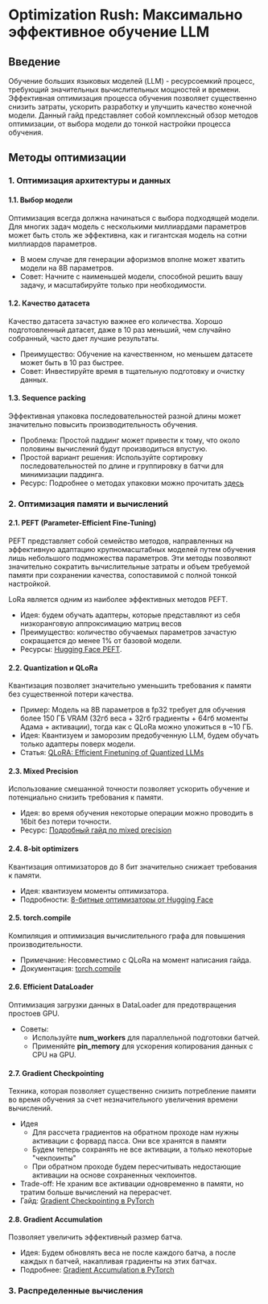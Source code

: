# Optimization Rush: Максимально эффективное обучение LLM
## Введение
Обучение больших языковых моделей (LLM) - ресурсоемкий процесс, требующий значительных вычислительных мощностей и времени. Эффективная оптимизация процесса обучения позволяет существенно снизить затраты, ускорить разработку и улучшить качество конечной модели. Данный гайд представляет собой комплексный обзор методов оптимизации, от выбора модели до тонкой настройки процесса обучения.
 
## Методы оптимизации
### 1. Оптимизация архитектуры и данных
#### 1.1. Выбор модели
Оптимизация всегда должна начинаться с выбора подходящей модели. Для многих задач модель с несколькими миллиардами параметров может быть столь же эффективна, как и гигантская модель на сотни миллиардов параметров.
- В моем случае для генерации афоризмов вполне может хватить модели на 8B параметров.
- Совет: Начните с наименьшей модели, способной решить вашу задачу, и масштабируйте только при необходимости.
#### 1.2. Качество датасета
Качество датасета зачастую важнее его количества. Хорошо подготовленный датасет, даже в 10 раз меньший, чем случайно собранный, часто дает лучшие результаты.
- Преимущество: Обучение на качественном, но меньшем датасете может быть в 10 раз быстрее.
- Совет: Инвестируйте время в тщательную подготовку и очистку данных.
#### 1.3. Sequence packing
Эффективная упаковка последовательностей разной длины может значительно повысить производительность обучения.
- Проблема: Простой паддинг может привести к тому, что около половины вычислений будут производиться впустую.
- Простой вариант решения: Используйте сортировку последовательностей по длине и группировку в батчи для минимизации паддинга.
- Ресурс: Подробнее о методах упаковки можно прочитать [здесь](https://lweitkamp.github.io/posts/packing/#fn2)
### 2. Оптимизация памяти и вычислений
#### 2.1. PEFT (Parameter-Efficient Fine-Tuning)
PEFT представляет собой семейство методов, направленных на эффективную адаптацию крупномасштабных моделей путем обучения лишь небольшого подмножества параметров. Эти методы позволяют значительно сократить вычислительные затраты и объем требуемой памяти при сохранении качества, сопоставимой с полной тонкой настройкой.

LoRa является одним из наиболее эффективных методов PEFT.
- Идея: будем обучать адаптеры, которые представляют из себя низкоранговую аппроксимацию матриц весов
- Преимущество: количество обучаемых параметров зачастую сокращается до менее 1% от базовой модели.
- Ресурсы: [Hugging Face PEFT](https://huggingface.co/docs/peft/index).
#### 2.2. Quantization и QLoRa
Квантизация позволяет значительно уменьшить требования к памяти без существенной потери качества.
- Пример: Модель на 8B параметров в fp32 требует для обучения более 150 ГБ VRAM (32гб веса + 32гб градиенты + 64гб моменты Адама + активации), тогда как с QLoRa можно уложиться в ~10 ГБ.
- Идея: Квантизуем и заморозим предобученную LLM, будем обучать только адаптеры поверх модели.
- Статья: [QLoRA: Efficient Finetuning of Quantized LLMs](https://arxiv.org/abs/2305.14314)
#### 2.3. Mixed Precision
Использование смешанной точности позволяет ускорить обучение и потенциально снизить требования к памяти.
- Идея: во время обучения некоторые операции можно проводить в 16bit без потери точности. 
- Ресурс: [Подробный гайд по mixed precision](https://residentmario.github.io/pytorch-training-performance-guide/mixed-precision.html)
#### 2.4. 8-bit optimizers
Квантизация оптимизаторов до 8 бит значительно снижает требования к памяти.
- Идея: квантизуем моменты оптимизатора. 
- Подробности: [8-битные оптимизаторы от Hugging Face](https://huggingface.co/docs/bitsandbytes/explanations/optimizers)
#### 2.5. torch.compile
Компиляция и оптимизация вычислительного графа для повышения производительности.
- Примечание: Несовместимо с QLoRa на момент написания гайда.
- Документация: [torch.compile](https://pytorch.org/docs/stable/generated/torch.compile.html)
#### 2.6. Efficient DataLoader
Оптимизация загрузки данных в DataLoader для предотвращения простоев GPU.
- Советы:
    - Используйте **num_workers** для параллельной подготовки батчей.
    - Применяйте **pin_memory** для ускорения копирования данных с CPU на GPU.
#### 2.7. Gradient Checkpointing
Техника, которая позволяет существенно снизить потребление памяти во время обучения за счет незначительного увеличения времени вычислений.
- Идея
    - Для рассчета градиентов на обратном проходе нам нужны активации с форвард пасса. Они все хранятся в памяти
    - Будем теперь сохранять не все активации, а только некоторые "чекпоинты"
    - При обратном проходе будем пересчитывать недостающие активации на основе сохраненных чекпоинтов.
- Trade-off: Не храним все активации одновременно в памяти, но тратим больше вычислений на перерасчет. 
- Гайд: [Gradient Checkpointing в PyTorch](https://residentmario.github.io/pytorch-training-performance-guide/gradient-checkpoints.html)
#### 2.8. Gradient Accumulation
Позволяет увеличить эффективный размер батча.
- Идея: Будем обновлять веса не после каждого батча, а после каждых n батчей, накапливая градиенты на этих батчах.
- Подробнее: [Gradient Accumulation в PyTorch](https://kozodoi.me/blog/20210219/gradient-accumulation)
### 3. Распределенные вычисления
